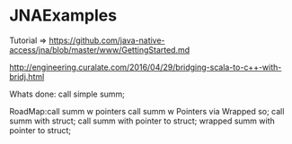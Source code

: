 # JNAExamples
Tutorial => https://github.com/java-native-access/jna/blob/master/www/GettingStarted.md

http://engineering.curalate.com/2016/04/29/bridging-scala-to-c++-with-bridj.html


Whats done: call simple summ;

RoadMap:call summ w pointers
        call summ w Pointers via Wrapped so;
        call summ with struct;
        call summ with pointer to struct;
        wrapped summ with pointer to struct;